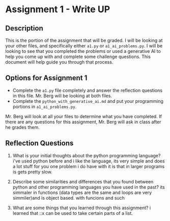 # Assignment 1 - Write UP

## Description
This is the portion of the assignment that will be graded.  I will be looking at your other files, and specifically either `a1.py` or `a1_ai_problems.py`.  I will be looking to see that you completed the problems or used a generative AI to help you come up with and complete some challenge questions.  This document will help guide you through that process.

## Options for Assignment 1
- Complete the `a1.py` file completely and answer the reflection questions in this file.  Mr. Berg will be looking at both files.
- Complete the `python_with_generative_ai.md` and put your programming portions in `a1_ai_problems.py`.

Mr. Berg will look at all your files to determine what you have completed.  If there are any questions for this assignment, Mr. Berg will ask in class after he grades them.


## Reflection Questions

1. What is your initial thoughts about the python programming language?
    i've used python before and i like the language, its very simple and does a lot stuff for you one problem i do have with it is that in larger programs is gets pretty slow.


2. Describe some similarities and differences that you found between python and other programming languages you have used in the past?
    its simmaler in functions (data types are the same and loops are very simmiler)and is object based. with funcions and such


3. What are some things that you learned through this assignment?
    i learned that ::x can be used to take certain parts of a list.